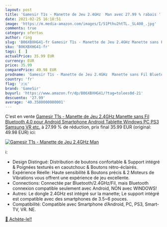 ```yaml
---
layout: post
title: 'Gamesir T1s - Manette de Jeu 2.4GHz  Man avec 27.99 % rabais '
date: 2021-02-25 16:18:51
image: 'https://m.media-amazon.com/images/I/51Pthu2htTL._SL400_.jpg'
comments: true
category: ofertas
author: ring
slug: 'B06XBXHG41-fr Gamesir T1s - Manette de Jeu 2.4GHz Manette sans Fil...'
sku: 'B06XBXHG41-fr'
tags: [  ]
actualPrice: 35.99 EUR
currency: EUR
price: 35.99
comparePrice: 49.98 EUR
prodname: 'Gamesir T1s - Manette de Jeu 2.4GHz  Manette sans Fil Bluetooth 4.0 pour Android Smartphone  Android Tablette  Windows PC  PS3  Samsung VR etc.'
country: 'fr'
flag: '🇫🇷'
brand: 'GameSir'
buyurl: 'https://www.amazon.fr/dp/B06XBXHG41/?tag=tolees0d-21'
descuento: '27.99'
average: '40.3580000000001'
---
```


C'est en vente [Gamesir T1s - Manette de Jeu 2.4GHz  Manette sans Fil Bluetooth 4.0 pour Android Smartphone  Android Tablette  Windows PC  PS3  Samsung VR etc.](https://www.amazon.fr/dp/B06XBXHG41/?tag=tolees0d-21)  à  27.99 % de réduction, prix final  35.99 EUR (original: 49.98 EUR) ici:

[![Gamesir T1s - Manette de Jeu 2.4GHz  Man](https://m.media-amazon.com/images/I/51Pthu2htTL._SL400_.jpg)](https://www.amazon.fr/dp/B06XBXHG41/?tag=tolees0d-21)

ℹ️:

- Design Distingué: Distribution de boutons confortable & Support intégré & Poignées texturés en caoutchouc & Boutons rétro-éclairés.
- Expérience Réelle: Haute sensibilité & Boutons précis & 2 Moteurs de Vibrations vous offrent une expérience de jeu excellente.
- Connections: Connectée par Bluetooth/2.4GHz/Fil, mais Bluetooth connexion compatible seulement avec Android, NON avec WINDOWS!
- Autres: Le dongle 2.4GHz est intégré sur la manette; Le support intégré est compatible avec des smartphones de 3.5~6 pouces.
- Compatibilité: Compatible avec Smartphone d’Android, PC, PS3, Smart-TV, VR. NE.

[🛒 Achète-le!!](https://www.amazon.fr/dp/B06XBXHG41/?tag=tolees0d-21)

